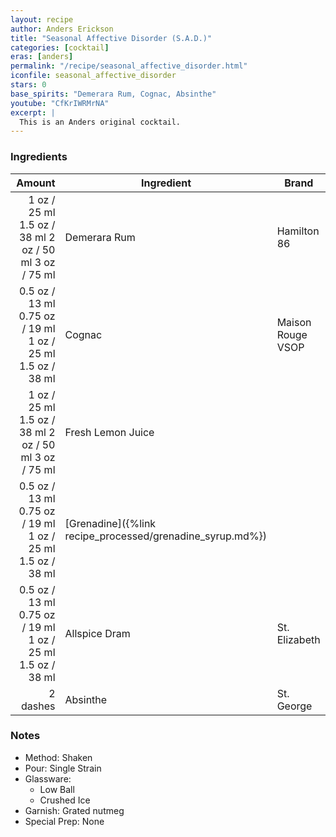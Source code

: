 ```yaml
---
layout: recipe
author: Anders Erickson
title: "Seasonal Affective Disorder (S.A.D.)"
categories: [cocktail]
eras: [anders]
permalink: "/recipe/seasonal_affective_disorder.html"
iconfile: seasonal_affective_disorder
stars: 0
base_spirits: "Demerara Rum, Cognac, Absinthe"
youtube: "CfKrIWRMrNA"
excerpt: |
  This is an Anders original cocktail.
---
```


### Ingredients

|   Amount | Ingredient                                      | Brand             |
| -------: | ----------------------------------------------- | ----------------- |
|     <span class="onex active">1 oz / 25 ml</span> <span class="onehalfx">1.5 oz / 38 ml</span> <span class="twox">2 oz / 50 ml</span> <span class="threex">3 oz / 75 ml</span> | Demerara Rum                                    | Hamilton 86       |
|   <span class="onex active">0.5 oz / 13 ml</span> <span class="onehalfx">0.75 oz / 19 ml</span> <span class="twox">1 oz / 25 ml</span> <span class="threex">1.5 oz / 38 ml</span> | Cognac                                          | Maison Rouge VSOP |
|     <span class="onex active">1 oz / 25 ml</span> <span class="onehalfx">1.5 oz / 38 ml</span> <span class="twox">2 oz / 50 ml</span> <span class="threex">3 oz / 75 ml</span> | Fresh Lemon Juice                               |
|   <span class="onex active">0.5 oz / 13 ml</span> <span class="onehalfx">0.75 oz / 19 ml</span> <span class="twox">1 oz / 25 ml</span> <span class="threex">1.5 oz / 38 ml</span> | [Grenadine]({%link recipe_processed/grenadine_syrup.md%}) |
|   <span class="onex active">0.5 oz / 13 ml</span> <span class="onehalfx">0.75 oz / 19 ml</span> <span class="twox">1 oz / 25 ml</span> <span class="threex">1.5 oz / 38 ml</span> | Allspice Dram                                   | St. Elizabeth     |
| 2 dashes | Absinthe                                        | St. George        |

### Notes

- Method: Shaken
- Pour: Single Strain
- Glassware:
  - Low Ball
  - Crushed Ice
- Garnish: Grated nutmeg
- Special Prep: None
